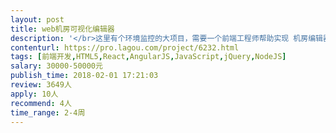 ```yaml
---                
layout: post       
title: web机房可视化编辑器           
description: '</br>这里有个环境监控的大项目，需要一个前端工程师帮助实现 机房编辑器，用户可以在web上拖拽图片组成图形后保存成机房拓扑图，机房拓扑图有设备动态数据显示。</br></br>WEB GL， HT for web 或者twaver js的有经验的前端工程师。</br>'     
contenturl: https://pro.lagou.com/project/6232.html      
tags: [前端开发,HTML5,React,AngularJS,JavaScript,jQuery,NodeJS]            
salary: 30000-50000元          
publish_time: 2018-02-01 17:21:03         
review: 3649人                   
apply: 10人                   
recommend: 4人                   
time_range: 2-4周              
---                 
```

